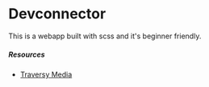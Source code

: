 # Devconnector 
This is a webapp built with scss and it's beginner friendly. 

##### Resources
* [Traversy Media](https://www.youtube.com/watch?v=IFM9hbapeA0)